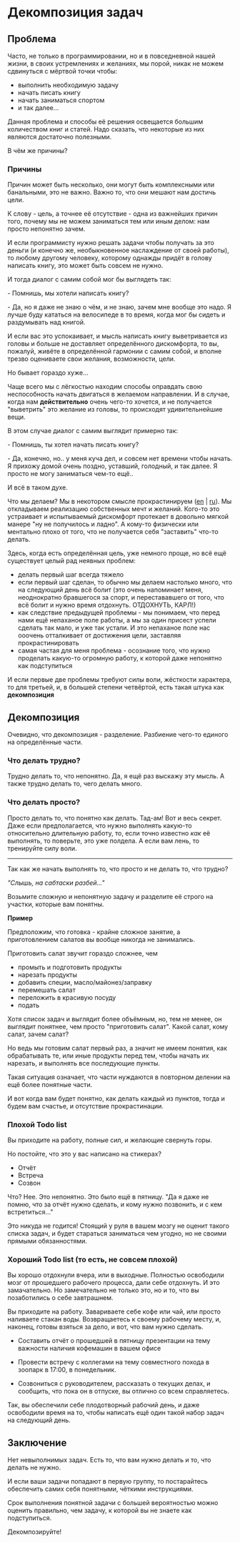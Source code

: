# Декомпозиция задач

## Проблема

Часто, не только в программировании, но и в 
повседневной нашей жизни, в своих устремлениях и
желаниях, мы порой, никак не можем сдвинуться с
мёртвой точки чтобы:
* выполнить необходимую задачу
* начать писать книгу
* начать заниматься спортом
* и так далее...

Данная проблема и способы её решения освещается 
большим количеством книг и статей. Надо сказать,
что некоторые из них являются достаточно 
полезными.

В чём же причины?

### Причины

Причин может быть несколько, они могут быть
комплексными или банальными, это не важно. Важно
то, что они мешают нам достичь цели.

К слову - цель, а точнее её отсутствие - одна
из важнейших причин того, почему мы не можем
заниматься тем или иным делом: нам просто 
непонятно зачем.

И если программисту нужно решать задачи чтобы
получать за это деньги (и конечно же, 
необыкновенное наслаждение от своей работы), то
любому другому человеку, которому однажды придёт
в голову написать книгу, это может быть совсем не
нужно.

И тогда диалог с самим собой мог бы выглядеть так:

\- Помнишь, мы хотели написать книгу?

\- Да, но я даже не знаю о чём, и не знаю, зачем
мне вообще это надо. Я лучше буду кататься на 
велосипеде в то время, когда мог бы сидеть и
раздумывать над книгой.

И если вас это успокаивает, и мысль написать книгу
выветривается из головы и больше не доставляет 
определённого дискомфорта, то вы, пожалуй, живёте
в определённой гармонии с самим собой, и вполне
трезво оцениваете свои желания, возможности, цели.

Но бывает гораздо хуже...

Чаще всего мы с лёгкостью находим способы 
оправдать свою неспособность начать двигаться 
в желаемом направлении. И в случае, когда нам
**действительно** очень чего-то хочется, и не 
получается "выветрить" это желание из головы,
то происходят удивительнейшие вещи.

В этом случае диалог с самим выглядит примерно так:

\- Помнишь, ты хотел начать писать книгу?

\- Да, конечно, но.. у меня куча дел, и совсем нет
времени чтобы начать. Я прихожу домой очень 
поздно, уставший, голодный, и так далее. Я просто
не могу заниматься чем-то ещё..

И всё в таком духе.

Что мы делаем? Мы в некотором 
смысле прокрастинируем 
([en](https://www.ted.com/talks/tim_urban_inside_the_mind_of_a_master_procrastinator/feedback?language=ru)
| [ru](https://www.youtube.com/watch?v=fWR5SFhBUWc)). 
Мы откладываем реализацию
собственных мечт и желаний. Кого-то это устраивает
и испытываемый дискомфорт протекает в довольно
мягкой манере "ну не получилось и ладно". А
кому-то физически или ментально плохо от того,
что не получается себя "заставить" что-то делать.

Здесь, когда есть определённая цель, уже немного
проще, но всё ещё существует целый рад неявных 
проблем:

* делать первый шаг всегда тяжело
* если первый шаг сделан, то обычно мы делаем
настолько много, что на следующий день всё болит
(это очень напоминает меня, неоднократно 
бравшегося за спорт, и перестававшего от того,
что всё болит и нужно время отдохнуть. ОТДОХНУТЬ, 
КАРЛ!)
* как следствие предыдущей проблемы - мы понимаем,
что перед нами ещё непаханое поле работы, а мы
за один присест успели сделать так мало, и уже
так устали. И это непаханое поле нас ооочень
отталкивает от достижения цели, заставляя 
прокрастинировать
* самая частая для меня проблема - осознание
того, что нужно проделать какую-то огромную
работу, к которой даже непонятно как подступиться

И если первые две проблемы требуют силы воли,
жёсткости характера, то для третьей, и, в большей
степени четвёртой, есть такая штука как 
**декомпозиция**

## Декомпозиция

Очевидно, что декомпозиция - разделение.
Разбиение чего-то единого на определённые части.

### Что делать трудно?

Трудно делать то, что непонятно. Да, я ещё раз
выскажу эту мысль. А также трудно делать то,
чего делать много.

### Что делать просто?

Просто делать то, что понятно как делать. Тад-ам!
Вот и весь секрет. Даже если предполагается, что
нужно выполнять какую-то относительно длительную
работу, то, если точно известно _как_ её
выполнять, то поверьте, это уже полдела. А если
вам лень, то тренируйте силу воли.

---

Так как же начать выполнять то, что просто и не
делать то, что трудно?

_"Слышь, на сабтаски разбей..."_ 

Возьмите сложную и непонятную задачу и разделите
её строго на участки, которые вам понятны.

**Пример**

Предположим, что готовка - крайне сложное
занятие, а приготовлением салатов вы вообще
никогда не занимались.

Приготовить салат звучит гораздо сложнее, чем
* промыть и подготовить продукты
* нарезать продукты
* добавить специи, масло/майонез/заправку
* перемешать салат
* переложить в красивую посуду
* подать

Хотя список задач и выглядит более объёмным, но,
тем не менее, он выглядит понятнее, чем просто
"приготовить салат". Какой салат, кому салат,
зачем салат?

Но ведь мы готовим салат первый раз, а значит
не имеем понятия, как обрабатывать те, или иные
продукты перед тем, чтобы начать их нарезать,
и выполнять все последующие пункты.

Такая ситуация означает, что части нуждаются в
повторном делении на ещё более понятные части.

И вот когда вам будет понятно, как делать
каждый из пунктов, тогда и будем вам счастье, и
отсутствие прокрастинации.

### Плохой Todo list

Вы приходите на работу, полные сил, и желающие
свернуть горы.

Но постойте, что это у вас написано на стикерах?
* Отчёт
* Встреча
* Созвон

Что? Нее. Это непонятно. Это было ещё в пятницу.
"Да я даже не помню, что за отчёт нужно сделать, 
и кому нужно позвонить, и с кем встретиться..."

Это никуда не годится! Стоящий у руля в вашем
мозгу не оценит такого списка задач, и будет
стараться заниматься чем угодно, но не своими
прямыми обязанностями.

### Хороший Todo list (то есть, не совсем плохой)

Вы хорошо отдохнули вчера, или в выходные.
Полностью освободили мозг от прошедшего рабочего
процесса, дали себе отдохнуть. И это 
замачательно. Но замечательно не только это, но и
то, что вы позаботились о себе завтрашнем.

Вы приходите на работу. Завариваете себе кофе или
чай, или просто наливаете стакан воды.
Возвращаетесь к своему рабочему месту, и, 
наконец, готовы взяться за дело, и вот, что вам
нужно сделать.

* Составить отчёт о прошедшей в пятницу
презентации на тему важности наличия кофемашин
в вашем офисе

* Провести встречу с коллегами на тему 
совместного похода в зоопарк в 17:00, 
в понедельник.

* Созвониться с руководителем, рассказать о 
текущих делах, и сообщить, что пока он в отпуске,
вы отлично со всем справляетесь.

Так, вы обеспечили себе плодотворный рабочий
день, и даже освободили время на то, чтобы
написать ещё один такой набор задач на следующий
день.

## Заключение

Нет невыполнимых задач. Есть то, что вам нужно
делать и то, что делать не нужно.

И если ваши задачи попадают в первую группу, то
постарайтесь обеспечить самих себя понятными,
чёткими инструкциями.

Срок выполнения понятной задачи с большей 
вероятностью можно оценить правильно, чем задачу,
к которой вы не знаете как подступиться.

Декомпозируйте!